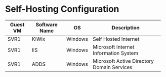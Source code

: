 # Self-Hosting Configuration

| Guest VM | Software Name | OS      | Description                                |
| -------- | ------------- | ------- | ------------------------------------------ |
| SVR1     | KiWix         | Windows | Self Hosted Internet                       |
| SVR1     | IIS           | Windows | Microsoft Internet Information System      |
| SVR1     | ADDS          | Windows | Microsoft Active Directory Domain Services |
